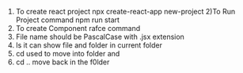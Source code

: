1) To create react project
npx create-react-app new-project
2)To Run Project command
npm run start
3) To create Component 
rafce command 
4) File name should be PascalCase with .jsx extension
5) ls
 it can show file and folder in current folder
6) cd
used to move into folder and 
7) cd ..
move back in the f0lder